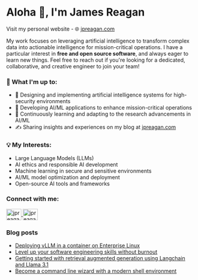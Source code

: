 # Aloha 👋, I'm James Reagan

Visit my personal website - 🌐 [jpreagan.com](https://jpreagan.com)

My work focuses on leveraging artificial intelligence to transform complex data into actionable intelligence for mission-critical operations. I have a particular interest in **free and open source software**, and always eager to learn new things. Feel free to reach out if you're looking for a dedicated, collaborative, and creative engineer to join your team!

### 🚀 What I'm up to:

- 💼 Designing and implementing artificial intelligence systems for high-security environments
- 🤖 Developing AI/ML applications to enhance mission-critical operations
- 🌱 Continuously learning and adapting to the research advancements in AI/ML
- ✍️ Sharing insights and experiences on my blog at [jpreagan.com](https://jpreagan.com)

### 💡 My Interests:

- Large Language Models (LLMs)
- AI ethics and responsible AI development
- Machine learning in secure and sensitive environments
- AI/ML model optimization and deployment
- Open-source AI tools and frameworks

### Connect with me:

<p align="left">
  <a href="https://twitter.com/jpreagan_" target="blank">
    <img align="center" src="https://raw.githubusercontent.com/rahuldkjain/github-profile-readme-generator/master/src/images/icons/Social/twitter.svg" alt="jpreagan_" height="30" width="40" />
  </a>
  <a href="https://linkedin.com/in/jpreagan" target="blank">
    <img align="center" src="https://raw.githubusercontent.com/rahuldkjain/github-profile-readme-generator/master/src/images/icons/Social/linked-in-alt.svg" alt="jpreagan" height="30" width="40" />
  </a>
</p>

### Blog posts
<!-- BLOG-POST-LIST:START -->
- [Deploying vLLM in a container on Enterprise Linux](https://jpreagan.com/blog/deploying-vllm-in-a-container-on-enterprise-linux/)
- [Level up your software engineering skills without burnout](https://jpreagan.com/blog/level-up-your-software-engineering-skills-without-burnout/)
- [Getting started with retrieval augmented generation using Langchain and Llama 3.1](https://jpreagan.com/blog/getting-started-with-retrieval-augmented-generation-using-langchain-and-llama-3-1/)
- [Become a command line wizard with a modern shell environment](https://jpreagan.com/blog/become-a-command-line-wizard-with-a-modern-shell-environment/)
<!-- BLOG-POST-LIST:END -->

